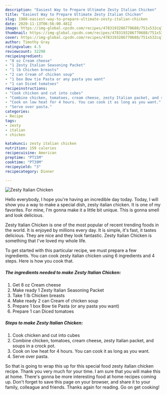 ```yaml
---
description: "Easiest Way to Prepare Ultimate Zesty Italian Chicken"
title: "Easiest Way to Prepare Ultimate Zesty Italian Chicken"
slug: 1908-easiest-way-to-prepare-ultimate-zesty-italian-chicken
date: 2020-11-13T06:56:00.481Z
image: https://img-global.cpcdn.com/recipes/4783193286770688/751x532cq70/zesty-italian-chicken-recipe-main-photo.jpg
thumbnail: https://img-global.cpcdn.com/recipes/4783193286770688/751x532cq70/zesty-italian-chicken-recipe-main-photo.jpg
cover: https://img-global.cpcdn.com/recipes/4783193286770688/751x532cq70/zesty-italian-chicken-recipe-main-photo.jpg
author: Timothy Gray
ratingvalue: 4.5
reviewcount: 32298
recipeingredient:
- "8 oz Cream cheese"
- "1 Zesty Italian Seasoning Packet"
- "1 lb Chicken breasts"
- "2 can Cream of chicken soup"
- "1 box Bow tie Pasta or any pasta you want"
- "1 can Diced tomatoes"
recipeinstructions:
- "Cook chicken and cut into cubes"
- "Combine chicken, tomatoes, cream cheese, zesty Italian packet, and soups in a crock pot."
- "Cook on low heat for 4 hours. You can cook it as long as you want."
- "Serve over pasta."
categories:
- Recipe
tags:
- zesty
- italian
- chicken

katakunci: zesty italian chicken 
nutrition: 159 calories
recipecuisine: American
preptime: "PT15M"
cooktime: "PT39M"
recipeyield: "3"
recipecategory: Dinner

---
```



![Zesty Italian Chicken](https://img-global.cpcdn.com/recipes/4783193286770688/751x532cq70/zesty-italian-chicken-recipe-main-photo.jpg)

Hello everybody, I hope you're having an incredible day today. Today, I will show you a way to make a special dish, zesty italian chicken. It is one of my favorites. For mine, I'm gonna make it a little bit unique. This is gonna smell and look delicious.



Zesty Italian Chicken is one of the most popular of recent trending foods in the world. It is enjoyed by millions every day. It is simple, it's fast, it tastes delicious. They are nice and they look fantastic. Zesty Italian Chicken is something that I've loved my whole life.


To get started with this particular recipe, we must prepare a few ingredients. You can cook zesty italian chicken using 6 ingredients and 4 steps. Here is how you cook that.

<!--inarticleads1-->

##### The ingredients needed to make Zesty Italian Chicken:

1. Get 8 oz Cream cheese
1. Make ready 1 Zesty Italian Seasoning Packet
1. Take 1 lb Chicken breasts
1. Make ready 2 can Cream of chicken soup
1. Prepare 1 box Bow tie Pasta (or any pasta you want)
1. Prepare 1 can Diced tomatoes




<!--inarticleads2-->

##### Steps to make Zesty Italian Chicken:

1. Cook chicken and cut into cubes
1. Combine chicken, tomatoes, cream cheese, zesty Italian packet, and soups in a crock pot.
1. Cook on low heat for 4 hours. You can cook it as long as you want.
1. Serve over pasta.




So that is going to wrap this up for this special food zesty italian chicken recipe. Thank you very much for your time. I am sure that you will make this at home. There's gonna be more interesting food at home recipes coming up. Don't forget to save this page on your browser, and share it to your family, colleague and friends. Thanks again for reading. Go on get cooking!
